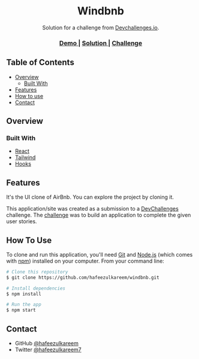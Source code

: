 <h1 align="center">Windbnb</h1>

<div align="center">
   Solution for a challenge from  <a href="http://devchallenges.io" target="_blank">Devchallenges.io</a>.
</div>

<div align="center">
  <h3>
    <a href="https://react-button-component.netlify.app/" target="_blank">
      Demo
    </a>
    <span> | </span>
    <a href="https://github.com/hafeezulkareem/windbnb">
      Solution
    </a>
    <span> | </span>
    <a href="https://devchallenges.io/challenges/ohgVTyJCbm5OZyTB2gNY" target="_blank">
      Challenge
    </a>
  </h3>
</div>

<!-- TABLE OF CONTENTS -->

## Table of Contents

-  [Overview](#overview)
   -  [Built With](#built-with)
-  [Features](#features)
-  [How to use](#how-to-use)
-  [Contact](#contact)

## Overview

### Built With

-  [React](https://reactjs.org/)
-  [Tailwind](https://tailwindcss.com/)
-  [Hooks](https://reactjs.org/docs/hooks-intro.html)

## Features

It's the UI clone of AirBnb. You can explore the project by cloning it.

This application/site was created as a submission to a [DevChallenges](https://devchallenges.io/challenges) challenge. The [challenge](https://devchallenges.io/challenges/ohgVTyJCbm5OZyTB2gNY) was to build an application to complete the given user stories.

## How To Use

To clone and run this application, you'll need [Git](https://git-scm.com) and [Node.js](https://nodejs.org/en/download/) (which comes with [npm](http://npmjs.com)) installed on your computer. From your command line:

```bash
# Clone this repository
$ git clone https://github.com/hafeezulkareem/windbnb.git

# Install dependencies
$ npm install

# Run the app
$ npm start
```

## Contact

-  GitHub [@hafeezulkareem](https://github.com/hafeezulkareem/)
-  Twitter [@hafeezulkareem7](https://twitter.com/hafeezulkareem7)
